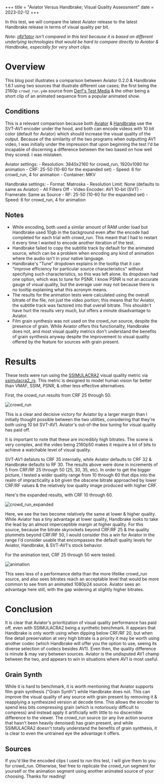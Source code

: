 +++
title = "Aviator Versus Handbrake; Visual Quality Assessment"
date = 2023-02-12
+++

In this test, we will compare the latest Aviator release to the latest Handbrake release in terms of visual quality per bit.

<!-- more -->

_Note: [rAV1ator](https://giannirosato.com/blog/post/aviator-1/) isn't compared
in this test because it is based on different underlying technologies that would
be hard to compare directly to Aviator & Handbrake, especially for very short
clips._

# Overview

This blog post illustrates a comparison between Aviator 0.2.0 & Handbrake 1.6.1
using two sources that illustrate different use cases; the first being the 2160p
`crowd_run.y4m` source from
[Derf's Test Media](https://media.xiph.org/video/derf/) & the other being a
short clip of an animated sequence from a popular animated show.

## Conditions

This is a relevant comparison because both
[Aviator](https://beta.flathub.org/apps/net.natesales.Aviator) &
[Handbrake](https://beta.flathub.org/apps/fr.handbrake.ghb) use the SVT-AV1
encoder under the hood, and both can encode videos with 10 bit color (default
for Aviator) which should increase the visual quality of the output. Because of
the similarity of the two programs when outputting AV1 video, I was initially
under the impression that upon beginning the test I'd be incapable of discerning
a difference between the two based on how well they scored. I was mistaken.

Aviator settings: - Resolution: 3840x2160 for crowd\_run, 1920x1080 for
animation - CRF: 25-50 (10-60 for the expanded set) - Speed: 6 for crowd\_run, 4
for animation - Container: MKV

Handbrake settings: - Format: Matroska - Resolution Limit: None (defaults to
same as Aviator) - All Filters Off - Video Encoder: AV1 10-bit (SVT) -
Framerate: Same as Source - RF: 25-50 (10-60 for the expanded set) - Speed: 6
for crowd\_run, 4 for animation

## Notes

- While encoding, both used a similar amount of RAM under load but Handbrake
  used 10gb in the background even after the encode had completed for each trial
  with crowd\_run. This meant that I had to restart it every time I wanted to
  encode another iteration of the test.
- Handbrake failed to copy the subtitle track by default for the animated
  source, which can be a problem when encoding any kind of animation where the
  audio isn't in your native language.
- Handbrake's "Tune" dropdown explains in the tooltip that it can "improve
  efficiency for particular source characteristics" without specifying such
  characteristics, so this was left alone. Its dropdown had one option, which
  was to tune for PSNR. I know PSNR is not an accurate gauge of visual quality,
  but the average user may not because there is no tooltip explaining what this
  acronym means.
- The results for the animation tests were calculated using the overall bitrate
  of the file, not just the video portion; this means that for Aviator, the
  subtitle track was factored into that overall bitrate. This shouldn't have
  hurt the results very much, but offers a minute disadvantage to Aviator.
- Film grain synthesis was not used on the crowd\_run source, despite the
  presence of grain. While Aviator offers this functionality, Handbrake does
  not, and most visual quality metrics don't understand the benefits of grain
  synthesis anyway despite the improvement to visual quality offered by the
  feature for sources with grain present.

# Results

These tests were run using the
[SSIMULACRA2](https://github.com/cloudinary/ssimulacra2) visual quality metric
via [ssimulacra2\_rs](https://github.com/rust-av/ssimulacra2). This metric is
designed to model human vision far better than VMAF, SSIM, PSNR, & other less
effective alternatives.

First, the crowd\_run results from CRF 25 through 50.

![crowd_run](/static/images/aviator_handbrake_crowdrun.svg)

This is a clear and decisive victory for Aviator by a larger margin than I
initially thought possible between the two utilities, considering that they're
both using 10 bit SVT-AV1. Aviator's out-of-the box tuning for visual quality
has paid off.

It is important to note that these are incredibly high bitrates. The scene is
very complex, and the video being 2160p50 makes it require a lot of bits to
achieve a watchable level of visual quality.

SVT-AV1 defaluts to CRF 35 internally, while Aviator defaults to CRF 32 &
Handbrake defaults to RF 30. The results above were done in increments of 5 from
CRF/RF 25 through 50 (25, 30, 35, etc). In order to get the bigger picture, I
tested a wider quality range from 10 through 60 that dips into the realm of
impracticality a bit given the obscene bitrate approached by lower CRF/RF values
& the relatively low quality image produced with higher CRF.

Here's the expanded results, with CRF 10 through 60.

![crowd_run_expanded](/static/images/aviator_handbrake_expanded.svg)

Here, we see the two become relatively the same at lower & higher quality. While
Aviator has a tiny advantage at lower quality, Handbrake looks to take the lead
by an almost imperceptible margin at higher quality. For this source, because
the bitrate skyrockets beyond CRF/RF 25 & the quality plummets beyond CRF/RF 50,
I would consider this a win for Aviator in the range I'd consider usable that
encompasses the default quality levels for Aviator, Handbrake, & SVT-AV1's stock
behavior.

For the animation test, CRF 25 through 50 were tested.

![animation](/static/images/aviator_handbrake_animation.svg)

This sees less of a performance delta than the more lifelike crowd\_run source,
and also sees bitrates reach an acceptable level that would be more common to
see from an animated 1080p24 source. Aviator sees an advantage here still, with
the gap widening at slightly higher bitrates.

# Conclusion

It is clear that Aviator's prioritization of visual quality performance has paid
off, even with SSIMULACRA2 being a synthetic benchmark. It appears that
Handbrake is only worth using when dipping below CRF/RF 20, but when fine detail
preservation at very high bitrate is a priority it may be worth using another
codec (which Handbrake will offer you the option to use, seeing its diverse
selection of codecs besides AV1). Even then, the quality difference is minute &
may vary between sources. Aviator is the undisputed AV1 champ between the two,
and appears to win in situations where AV1 is most useful.

## Grain Synth

While it is hard to benchmark, it is worth mentioning that Aviator supports film
grain synthesis ("Grain Synth") while Handbrake does not. This can improve the
visual quality of any source with grain present by removing it & reapplying a
synthesized version at decode time. This allows the encoder to spend less bits
compressing grain (which is notoriously difficult to compress) and instead apply
it artificially with little to no discernible difference to the viewer. The
crowd\_run source (or any live action source that hasn't been heavily denoised)
has grain present, and while SSIMULACRA2 doesn't totally understand the benefits
of grain synthesis, it is clear to even the untrained eye the advantage it
offers.

## Sources

If you'd like the encoded clips I used to run this test, I will give them to you
for crowd\_run. Otherwise, feel free to replicate the crowd\_run segment for
yourself or the animation segment using another animated source of your
choosing. Thanks for reading!

